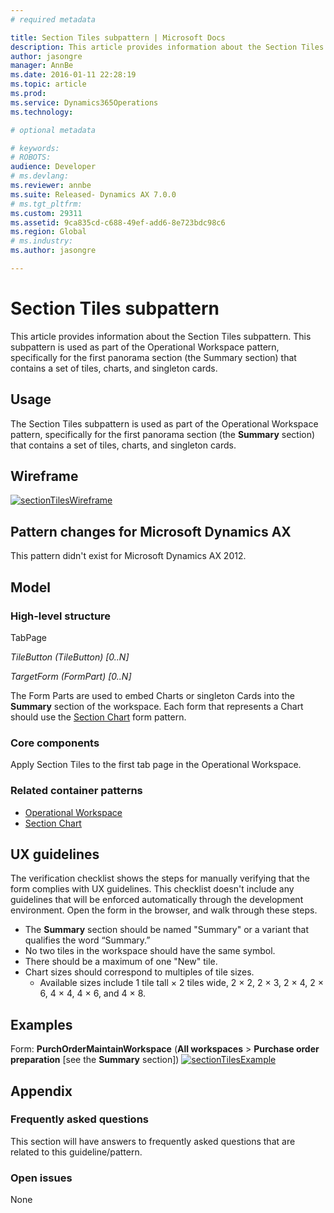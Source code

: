 ```yaml
---
# required metadata

title: Section Tiles subpattern | Microsoft Docs
description: This article provides information about the Section Tiles subpattern. This subpattern is used as part of the Operational Workspace pattern, specifically for the first panorama section (the Summary section) that contains a set of tiles, charts, and singleton cards. 
author: jasongre
manager: AnnBe
ms.date: 2016-01-11 22:28:19
ms.topic: article
ms.prod: 
ms.service: Dynamics365Operations
ms.technology: 

# optional metadata

# keywords: 
# ROBOTS: 
audience: Developer
# ms.devlang: 
ms.reviewer: annbe
ms.suite: Released- Dynamics AX 7.0.0
# ms.tgt_pltfrm: 
ms.custom: 29311
ms.assetid: 9ca835cd-c688-49ef-add6-8e723bdc98c6
ms.region: Global
# ms.industry: 
ms.author: jasongre

---
```


# Section Tiles subpattern

This article provides information about the Section Tiles subpattern. This subpattern is used as part of the Operational Workspace pattern, specifically for the first panorama section (the Summary section) that contains a set of tiles, charts, and singleton cards. 

Usage
-----

The Section Tiles subpattern is used as part of the Operational Workspace pattern, specifically for the first panorama section (the **Summary** section) that contains a set of tiles, charts, and singleton cards.

## Wireframe
[![sectionTilesWireframe](./media/sectiontileswireframe.png)](./media/sectiontileswireframe.png)

## Pattern changes for Microsoft Dynamics AX
This pattern didn't exist for Microsoft Dynamics AX 2012.

## Model
### High-level structure

TabPage

*TileButton (TileButton) \[0..N\]*

*TargetForm (FormPart) \[0..N\]*

The Form Parts are used to embed Charts or singleton Cards into the **Summary** section of the workspace. Each form that represents a Chart should use the [Section Chart](https://docs.microsoft.com/en-us/dynamics365/operations/dev-itpro/user-interface/section-chart-form-pattern) form pattern.

### Core components

Apply Section Tiles to the first tab page in the Operational Workspace.

### Related container patterns

-   [Operational Workspace](https://docs.microsoft.com/en-us/dynamics365/operations/dev-itpro/user-interface/workspace-form-pattern)
-   [Section Chart](https://docs.microsoft.com/en-us/dynamics365/operations/dev-itpro/user-interface/section-chart-form-pattern)

## UX guidelines
The verification checklist shows the steps for manually verifying that the form complies with UX guidelines. This checklist doesn't include any guidelines that will be enforced automatically through the development environment. Open the form in the browser, and walk through these steps.

-   The **Summary** section should be named "Summary" or a variant that qualifies the word “Summary.”
-   No two tiles in the workspace should have the same symbol.
-   There should be a maximum of one "New" tile.
-   Chart sizes should correspond to multiples of tile sizes.
    -   Available sizes include 1 tile tall × 2 tiles wide, 2 × 2, 2 × 3, 2 × 4, 2 × 6, 4 × 4, 4 × 6, and 4 × 8.

## Examples
Form: **PurchOrderMaintainWorkspace** (**All workspaces** &gt; **Purchase order preparation** \[see the **Summary** section\]) [![sectionTilesExample](./media/sectiontilesexample.png)](./media/sectiontilesexample.png)

## Appendix
### Frequently asked questions

This section will have answers to frequently asked questions that are related to this guideline/pattern.

### Open issues

None

